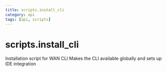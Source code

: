 ```yaml
---
title: scripts.install_cli
category: api
tags: [api, scripts]
---
```


# scripts.install_cli

Installation script for WAN CLI
Makes the CLI available globally and sets up IDE integration

